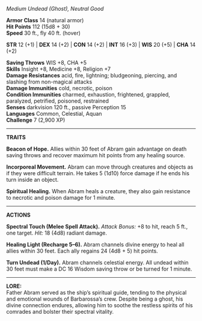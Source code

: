 _Medium Undead (Ghost), Neutral Good_

**Armor Class** 14 (natural armor)  
**Hit Points** 112 (15d8 + 30)  
**Speed** 30 ft., fly 40 ft. (hover)

**STR** 12 (+1) | **DEX** 14 (+2) | **CON** 14 (+2) | **INT** 16 (+3) | **WIS** 20 (+5) | **CHA** 14 (+2)

**Saving Throws** WIS +8, CHA +5  
**Skills** Insight +8, Medicine +8, Religion +7  
**Damage Resistances** acid, fire, lightning; bludgeoning, piercing, and slashing from non-magical attacks  
**Damage Immunities** cold, necrotic, poison  
**Condition Immunities** charmed, exhaustion, frightened, grappled, paralyzed, petrified, poisoned, restrained  
**Senses** darkvision 120 ft., passive Perception 15  
**Languages** Common, Celestial, Aquan  
**Challenge** 7 (2,900 XP)

---

**TRAITS**

**Beacon of Hope.** Allies within 30 feet of Abram gain advantage on death saving throws and recover maximum hit points from any healing source.

**Incorporeal Movement.** Abram can move through creatures and objects as if they were difficult terrain. He takes 5 (1d10) force damage if he ends his turn inside an object.

**Spiritual Healing.** When Abram heals a creature, they also gain resistance to necrotic and poison damage for 1 minute.

---

**ACTIONS**

**Spectral Touch (Melee Spell Attack).** _Attack Bonus:_ +8 to hit, reach 5 ft., one target. _Hit:_ 18 (4d8) radiant damage.

**Healing Light (Recharge 5–6).** Abram channels divine energy to heal all allies within 30 feet. Each ally regains 24 (4d8 + 5) hit points.

**Turn Undead (1/Day).** Abram channels celestial energy. All undead within 30 feet must make a DC 16 Wisdom saving throw or be turned for 1 minute.

---

**LORE:**  
Father Abram served as the ship’s spiritual guide, tending to the physical and emotional wounds of Barbarossa’s crew. Despite being a ghost, his divine connection endures, allowing him to soothe the restless spirits of his comrades and bolster their spectral vitality.